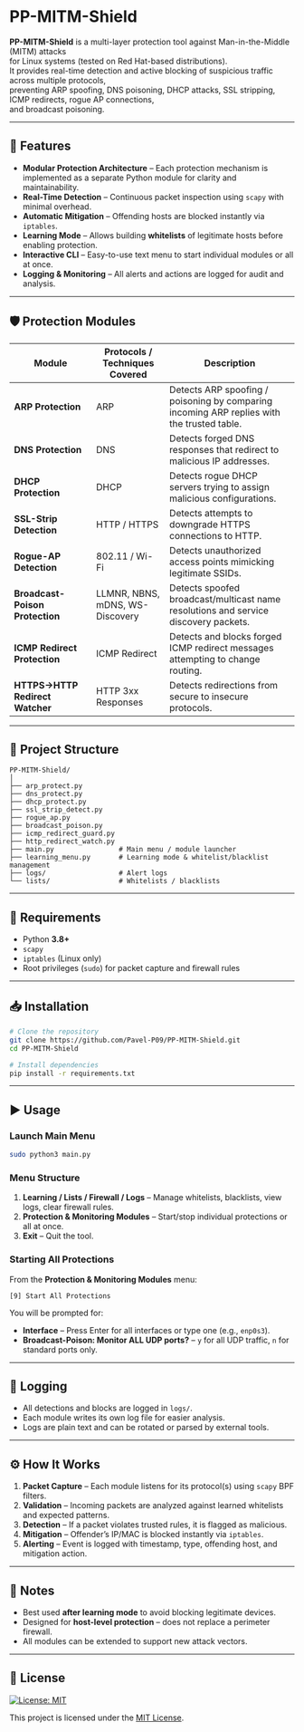 # PP-MITM-Shield
  
**PP-MITM-Shield** is a multi-layer protection tool against Man-in-the-Middle (MITM) attacks  
for Linux systems (tested on Red Hat-based distributions).  
It provides real-time detection and active blocking of suspicious traffic across multiple protocols,  
preventing ARP spoofing, DNS poisoning, DHCP attacks, SSL stripping, ICMP redirects, rogue AP connections,  
and broadcast poisoning.

---

## 🚀 Features

- **Modular Protection Architecture** – Each protection mechanism is implemented as a separate Python module for clarity and maintainability.
- **Real-Time Detection** – Continuous packet inspection using `scapy` with minimal overhead.
- **Automatic Mitigation** – Offending hosts are blocked instantly via `iptables`.
- **Learning Mode** – Allows building **whitelists** of legitimate hosts before enabling protection.
- **Interactive CLI** – Easy-to-use text menu to start individual modules or all at once.
- **Logging & Monitoring** – All alerts and actions are logged for audit and analysis.

---

## 🛡️ Protection Modules

| Module | Protocols / Techniques Covered | Description |
|--------|---------------------------------|-------------|
| **ARP Protection** | ARP | Detects ARP spoofing / poisoning by comparing incoming ARP replies with the trusted table. |
| **DNS Protection** | DNS | Detects forged DNS responses that redirect to malicious IP addresses. |
| **DHCP Protection** | DHCP | Detects rogue DHCP servers trying to assign malicious configurations. |
| **SSL-Strip Detection** | HTTP / HTTPS | Detects attempts to downgrade HTTPS connections to HTTP. |
| **Rogue-AP Detection** | 802.11 / Wi-Fi | Detects unauthorized access points mimicking legitimate SSIDs. |
| **Broadcast-Poison Protection** | LLMNR, NBNS, mDNS, WS-Discovery | Detects spoofed broadcast/multicast name resolutions and service discovery packets. |
| **ICMP Redirect Protection** | ICMP Redirect | Detects and blocks forged ICMP redirect messages attempting to change routing. |
| **HTTPS→HTTP Redirect Watcher** | HTTP 3xx Responses | Detects redirections from secure to insecure protocols. |

---

## 📂 Project Structure

```
PP-MITM-Shield/
│
├── arp_protect.py
├── dns_protect.py
├── dhcp_protect.py
├── ssl_strip_detect.py
├── rogue_ap.py
├── broadcast_poison.py
├── icmp_redirect_guard.py
├── http_redirect_watch.py
├── main.py                # Main menu / module launcher
├── learning_menu.py       # Learning mode & whitelist/blacklist management
├── logs/                  # Alert logs
└── lists/                 # Whitelists / blacklists
```

---

## 🔧 Requirements

- Python **3.8+**
- `scapy`
- `iptables` (Linux only)
- Root privileges (`sudo`) for packet capture and firewall rules

---

## 📥 Installation

```bash
# Clone the repository
git clone https://github.com/Pavel-P09/PP-MITM-Shield.git
cd PP-MITM-Shield

# Install dependencies
pip install -r requirements.txt
```

---

## ▶️ Usage

### Launch Main Menu
```bash
sudo python3 main.py
```

### Menu Structure
1. **Learning / Lists / Firewall / Logs** – Manage whitelists, blacklists, view logs, clear firewall rules.
2. **Protection & Monitoring Modules** – Start/stop individual protections or all at once.
3. **Exit** – Quit the tool.

### Starting All Protections
From the **Protection & Monitoring Modules** menu:
```
[9] Start All Protections
```
You will be prompted for:
- **Interface** – Press Enter for all interfaces or type one (e.g., `enp0s3`).
- **Broadcast-Poison: Monitor ALL UDP ports?** – `y` for all UDP traffic, `n` for standard ports only.

---

## 📑 Logging

- All detections and blocks are logged in `logs/`.
- Each module writes its own log file for easier analysis.
- Logs are plain text and can be rotated or parsed by external tools.

---

## ⚙️ How It Works

1. **Packet Capture** – Each module listens for its protocol(s) using `scapy` BPF filters.
2. **Validation** – Incoming packets are analyzed against learned whitelists and expected patterns.
3. **Detection** – If a packet violates trusted rules, it is flagged as malicious.
4. **Mitigation** – Offender’s IP/MAC is blocked instantly via `iptables`.
5. **Alerting** – Event is logged with timestamp, type, offending host, and mitigation action.

---

## 📌 Notes

- Best used **after learning mode** to avoid blocking legitimate devices.
- Designed for **host-level protection** – does not replace a perimeter firewall.
- All modules can be extended to support new attack vectors.

---

## 📜 License

[![License: MIT](https://img.shields.io/badge/License-MIT-green.svg)](LICENSE)

This project is licensed under the [MIT License](LICENSE).

